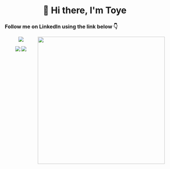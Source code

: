 ###  

<h1 align="center"> 👋 Hi there, I'm Toye </h1>
<!--
<h3 align="center">Engineer | Cybersecurity | AI x Systems</h3>
<h3 align="center">Currently building intelligent systems that can enhance embedded systems, cyber forensics, and geospatial security.</h3>
🛠️ Languages: Go, Python</li>
🧪 Interests: AI agents, secure edge devices, data visualization
📍 Projects in progress:
- Geospatial cyber incident map + AI agent
- Anomaly detection for IoT/embedded systems
- Lightweight forensic tools for mobile environments
-->
<h3 align="left"> Follow me on LinkedIn using the link below 👇 </h3>

<img align="right" src="https://github-readme-stats.vercel.app/api?username=toyeafo&theme=gruvbox&count_private=true" width="400" />

<p align="center">
  <a href="https://www.linkedin.com/in/toye-afolabi/"><img src="https://img.shields.io/badge/LinkedIn-0077B5?style=flat&logo=linkedin&logoColor=white" /></a>
</p>


<p align="center">
  <a href="https://www.credly.com/badges/f6919988-edf4-464d-a7bf-1dbc1d3823b0/public_url"><img src="https://images.credly.com/size/110x110/images/00634f82-b07f-4bbd-a6bb-53de397fc3a6/image.png" /></a>
  <a href="https://www.credly.com/badges/734ffb94-0845-4981-8398-13df9aba57c3/public_url"><img src="https://images.credly.com/size/110x110/images/0e284c3f-5164-4b21-8660-0d84737941bc/image.png" /></a>
  <!-- <a href="https://www.credly.com/badges/9eba1842-bd46-4682-8436-3329a8a14073/public_url"><img src="https://images.credly.com/size/110x110/images/fb97a12f-c0f1-4f37-9b7d-4a830199fe84/GCC_badge_IT_Support_1000x1000.png" /></a>
  <a href="https://www.credly.com/badges/f0b00fb9-c293-4ffd-934a-aa7eb6ec5cfb/public_url"><img src="https://images.credly.com/size/110x110/images/0bf0f2da-a699-4c82-82e2-56dcf1f2e1c7/image.png" /></a> -->
</p>

<!--

I'm a software engineer with a focus on AWS cloud engineering. 
I hold the following AWS certifications:

- AWS Certified Cloud Practitioner
- AWS Certified Solutions Architect – Associate

My journey in cloud engineering has introduced me to various technologies, and I'm eager to continue learning and growing in this field.

- 👯 I’m looking to connect with fellow tech enthusiasts, collaborate on exciting projects or engage in discussions about the latest developments in (Software and AWS cloud) engineering.
- 📫 How to reach me: LinkedIn (https://www.linkedin.com/in/toye-afolabi/).
- ⚡ Fun fact: I'm like a blend of a sci-fi enthusiast exploring galaxies, an anime aficionado seeking adventures, and a football fanatic scoring goals in the universe of my interests." 🚀🌌🎮⚽

-->

<!--
## Projects

### Project 1: [Project Name]
- Description: [Brief description of the project's purpose and features]
- Technologies Used: [List the relevant technologies used]
- GitHub Repository: [Link to the project's GitHub repository]

-->
